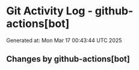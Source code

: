 # Git Activity Log - github-actions[bot]
Generated at: Mon Mar 17 00:43:44 UTC 2025
## Changes by github-actions[bot]
```diff
```
